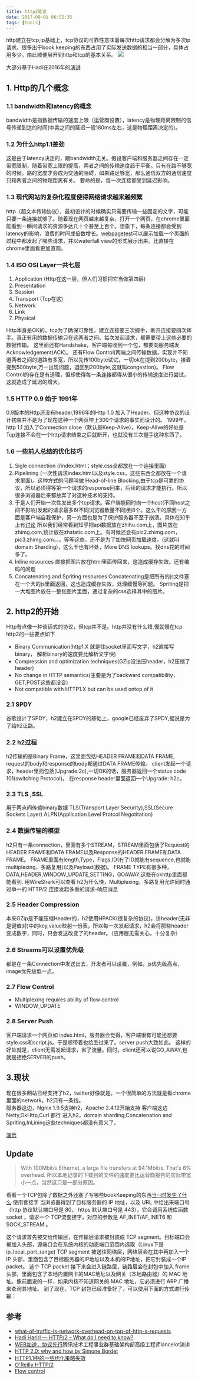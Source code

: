 ```yaml
---
title: http2笔记
date: 2017-09-01 06:52:35
tags: [tools]
---
```


http建立在tcp,ip基础上，tcp协议的可靠性意味着每次http请求都会分解为多次ip请求。很多出于book keeping的东西占用了实际发送数据的相当一部分，具体占用多少。由此顺便展开到http和tcp的基本关系。
![](http://haldir66.ga/static/imgs/Cg-4V1Kg7NCIMLH-AAwW6gNGe9cAAOB4AFTanwADBcC664.jpg)
<!--more-->

大部分基于Hadi在2016年的[演讲](https://www.youtube.com/watch?v=F5smqpbz2sU)

## 1. Http的几个概念
### 1.1 bandwidth和latency的概念
bandwidth是指数据传输的速度上限（运营商设置），latency是物理距离限制的信号传递到达的时间(中美之间的延迟一般180ms左右，这是物理距离决定的)。

### 1.2 为什么http1.1差劲
这是由于latency决定的，跟bandwidth无关。假设客户端和服务器之间存在一定带宽限制，随着带宽上限的提高，两者之间的传输速度趋于平衡。只有在路不够宽的时候，路的宽度才会成为交通的阻碍，如果路足够宽，那么通信双方的通信速度只和两者之间的物理距离有关。
要命的是，每一次连接都受到延迟影响。

### 1.3 现代网站的复杂化程度使得网络请求越来越频繁
http（超文本传输协议），最初设计的时候确实只需要传输一些固定的文字，可能只要一条连接就够了。随着现在网页越来越复杂，打开一个网页，在chrome里面能看到一瞬间请求的资源多达几十个甚至上百个。想象下，每条连接都会受到latency的影响，浪费的时间成倍数增长。[webpagetest](https://www.webpagetest.org/)可以展示加载一个页面的过程中都发起了哪些请求，并以waterfall view的形式展示出来。比直接在chrome里面看更加直观。

### 1.4 ISO OSI Layer一共七层
1. Application (Http在这一层，但人们习惯把它当做第四层)
2. Presentation
3. Session
4. Transport (Tcp在这)
5. Network
6. Link
7. Physical

Http本身是OK的，tcp为了确保可靠性，建立连接要三次握手，断开连接要四次挥手。真正有用的数据传输只在这两者之间。每次发起请求，都需要带上这些必要的数据传输。
这里面还有Handshake，客户端每收到一个包，都要向服务端发Acknowledgement(ACK)。
还有Flow Control(两端之间传输数据，实现并不知道两者之间的道路有多宽，所以先传100byte试试，一切ok在提到200byte，接着提到500byte,万一出现问题，退回到200byte,这就叫congestion)。
Flow Control的存在是有道理，但却使得每一条连接都得从很小的传输速度进行尝试，这就造成了延迟的增大。

### 1.5 HTTP 0.9 始于 1991年
0.9版本的Http还没有header,1996年的Http 1.0 加入了Header。但这种协议的设计初衷并不是为了现在这种一个网页带上300个请求的事实而设计的。 1999年，http 1.1 加入了Connection close（默认是Keep-Alive）。Keep-Alive的好处是Tcp连接不会在一个http请求结束之后就断开，也就没有三次握手这种东西了。

### 1.6 一些前人总结的优化技巧
1. Sigle connection (/index.html；style.css全都放在一个连接里面)
2. Pipelining  (一次性请求index.html以及style.css，这些东西全都放在一个请求里面)。这种方式的问题叫做 Head-of-line Blocking,由于tcp是可靠的协议，所以必须得等第一个请求的response回来，后续的请求才能执行。所以很多浏览器后来都放弃了对这种技术的支持。
3. 于是人们开始一次性发出多个tcp请求。客户端能同时向一个host(不同host之间不影响)发起的请求最多6(不同浏览器数量不同)到8个。这么干的原因一方面是客户端自我保护，另一方面也是为了保护服务器不至于崩溃。具体在知乎上有[讨论](https://www.zhihu.com/question/19997004)
所以我们经常看到知乎把api数据放在zhihu.com上，图片放在zhimg.com,统计放在zhstatic.com上。有时候还会有pic2.zhimg.com，pic3.zhimg.com。。。等等这些，还不是为了加快网页加载速度。(这就叫domain Sharding)，这么干也有坏处，More DNS lookups。找dns花的时间多了。
4. Inline resources
 直接把图片放在html里面传回来，这造成缓存失效。还有编码的问题
5. Concatenating and Spriting resources
Concatenating是把所有的js文件塞在一个大的js里面返回，这也造成缓存失效，处理缓慢等问题。
Spriting是把一大堆图片放在一整张图片里面，通过复杂的css选择其中的图片。



## 2. http2的开始
Http有点像一种谈话式的协议，但tcp并不是。http并没有什么错,慢就慢在tcp
http2的一些要点如下
- Binary Communication(http1.X 就是往socket里面写文字，h2直接写binary， 解析binary的速度要比解析文字快)
- Compression and optimization techniques(GZip没法压header，h2压缩了header)
- No change in HTTP semantics(主要是为了backward compatibility，GET,POST这些都没变)
- Not compatible with HTTP1.X but can be used ontop of it

### 2.1 SPDY
谷歌设计了SPDY，h2建立在SPDY的基础上，google已经废弃了SPDY,据说是为了给h2让路。

### 2.2 h2过程
h2传输的是Binary Frame，这里面包括HEADER FRAME和DATA FRAME, request的body和response的body都通过DATA FRAME传输。
client发起一个请求，header里面包括(Upgrade:2c),一切OK的话，服务器返回一个status code 101(switching Protocol)。
在response header里面返回一个Upgrade: h2c。

### 2.3 TLS ,SSL
用于两点间传输binary数据
TLS(Transport Layer Security),SSL(Secure Sockets Layer)
ALPN(Application Level Protcol Negotitation)

### 2.4 数据传输的模型
h2只有一条connection，里面有多个STREAM，STREAM里面包括了Request的HEADER FRAME和DATA FRAME以及Response的HEADER FRAME和DATA FRAME。
FRAME里面有length,Type，Flags,ID(有了ID就能有sequence,也就能multiplexing，多路复用)以及Payload(数据)。
FRAME TYPE有很多种，DATA,HEADER,WINDOW_UPDATE,SETTING，GOAWAY,这些在okhttp里面都能看到.
用WireShark可以查看
h2为什么快，Multiplexing，多路复用允许同时通过单一的 HTTP/2 连接发起多重的请求-响应消息

### 2.5 Header Compression
本来GZip是不能压缩Header的，h2使用HPACK(很复杂的协议)，讲header(无非是键值对)中的key,value映射一份表，所以每一次发起请求，h2会将那些header变成数字，同时，只会发送改变了的header。（应用层无需关心，十分复杂）

### 2.6 Streams可以设置优先级
都是在一条Connection中发送出去，开发者可以设置，例如，js优先级高点，image优先级低一点。

### 2.7 Flow Control
- Multiplexing requires ability of flow control
- WINDOW_UPDATE

### 2.8 Server Push
客户端请求一个网页如 index.html，服务器会觉得，客户端很有可能还想要style.css和script.js。于是顺带着也给丢过来了。server push大致如此。
这样的好处就是，client无需发起请求，省了流量。同时，client还可以说GO_AWAY,也就是拒绝SERVER的push。


## 3.现状
现在很多网站已经支持了h2，twitter好像就是。一个很简单的方法就是看chrome里面的network，h2只有一条线。  
服务器这边，Ngnix 1.9.5支持h2，Apache 2.4.12开始支持
客户端这边 Netty,OkHttp,Curl 都行
进入h2，domain sharding,Concatenation and Spriting,InLining这些techniques都没有意义了。

[演示](https://http2.akamai.com/demo)


## Update
> With 100Mbit/s Ethernet, a large file transfers at 94.1Mbit/s. That's 6% overhead.
所以本地记录的下载到的文件的速度要比运营商报告的实际带宽小一点，当然这只是一部分原因。


看看一个TCP包除了数据之外还塞了写哪些bookKeeping的东西[当···时发生了什么](https://github.com/skyline75489/what-happens-when-zh_CN/blob/master/README)
使用套接字
当浏览器得到了目标服务器的 IP 地址，以及 URL 中给出来端口号（http 协议默认端口号是 80， https 默认端口号是 443），它会调用系统库函数 socket ，请求一个 TCP流套接字，对应的参数是 AF_INET/AF_INET6 和 SOCK_STREAM 。

这个请求首先被交给传输层，在传输层请求被封装成 TCP segment。目标端口会被加入头部，源端口会在系统内核的动态端口范围内选取（Linux下是ip_local_port_range)
TCP segment 被送往网络层，网络层会在其中再加入一个 IP 头部，里面包含了目标服务器的IP地址以及本机的IP地址，把它封装成一个IP packet。
这个 TCP packet 接下来会进入链路层，链路层会在封包中加入 frame 头部，里面包含了本地内置网卡的MAC地址以及网关（本地路由器）的 MAC 地址。像前面说的一样，如果内核不知道网关的 MAC 地址，它必须进行 ARP 广播来查询其地址。
到了现在，TCP 封包已经准备好了，可以使用下面的方式进行传输：


## 参考
- [what-of-traffic-is-network-overhead-on-top-of-http-s-requests](https://stackoverflow.com/questions/3613989/what-of-traffic-is-network-overhead-on-top-of-http-s-requests)
- [Hadi Hariri — HTTP/2 – What do I need to know?](https://www.youtube.com/watch?v=F5smqpbz2sU)
- [WEB加速，协议先行](https://www.qcloud.com/community/article/995080)腾讯技术工程事业群基础架构部高级工程师lancelot演讲
- [HTTP 2.0: why and how by Simone Bordet](https://www.youtube.com/watch?v=UVwI1K0M7P0)
- [HTTP1.1中的一些优化策略失效](https://www.youtube.com/watch?v=yURLTwZ3ehk)
- [ O'Reilly HTTP/2](https://hpbn.co/http2/)
- [Flow control](https://juejin.im/post/598ba1d06fb9a03c4d6464ab)

<!-- ## 1. WireShark+tcpdump抓包

## 2. tcp握手

### 2.x tls 1.3
### 2. xx http2
### 2.xxxx https

## 3. 应用层能做的事情

### 3.1 引申到http2的原理
OkHttp神一样的[注释](https://github.com/square/okhttp/blob/master/okhttp/src/main/java/okhttp3/internal/http2/Http2Reader.java)
一些线上问题[okhttp和http 2.0相遇引发的"血案"](https://zhuanlan.zhihu.com/p/28958516)
http2服务器[搭建](https://www.youtube.com/watch?v=OLWyOIOaeP4&list=PLNYkxOF6rcIDXTg3Gm8Y9Q_D8Ag_RDyQO)
http2解释[原理](https://www.youtube.com/watch?v=r5oT_2ndjms)
tcu、udp[抽象](https://www.youtube.com/watch?v=cTKQAe4DN6g)
[须知](https://www.youtube.com/watch?v=F5smqpbz2sU) -->
